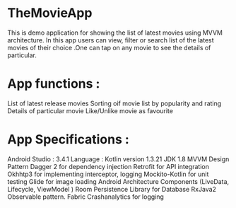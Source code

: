 # TheMovieApp
This is demo application for showing the list of latest movies using MVVM architecture. In this app users can view, filter or search list of the latest movies of their choice .One can tap on any movie to see the details of particular. 

# App functions :
List of latest release movies
Sorting oif movie list by popularity and rating
Details of particular movie
Like/Unlike movie as favourite

# App Specifications : 
Android Studio : 3.4.1
Language : Kotlin version 1.3.21
JDK 1.8
MVVM Design Pattern
Dagger 2 for dependency injection 
Retrofit for API integration
Okhhtp3 for implementing interceptor, logging
Mockito-Kotlin  for unit testing
Glide  for image loading
Android Architecture Components (LiveData, Lifecycle, ViewModel )
Room Persistence Library for Database
RxJava2 Observable pattern.
Fabric Crashanalytics for logging 
